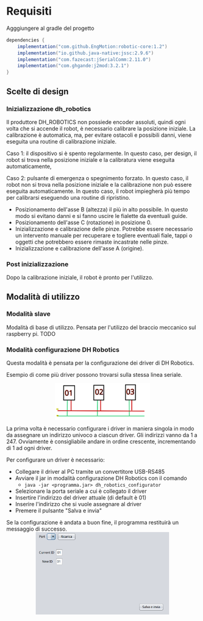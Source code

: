 # Requisiti
Agggiungere al gradle del progetto
```gradle
dependencies {
    implementation("com.github.EngMotion:robotic-core:1.2")
    implementation("io.github.java-native:jssc:2.9.6")
    implementation("com.fazecast:jSerialComm:2.11.0")
    implementation("com.ghgande:j2mod:3.2.1")
}
```
## Scelte di design

### Inizializzazione dh_robotics
Il produttore DH_ROBOTICS non possiede encoder assoluti, quindi ogni volta che si accende il robot, è necessario calibrare la posizione iniziale.
La calibrazione è automatica, ma, per evitare ostacoli e possibili danni, viene eseguita una routine di calibrazione iniziale.

Caso 1: il dispositivo si è spento regolarmente. In questo caso, per design, il robot si trova nella posizione iniziale e la calibratura viene eseguita automaticamente,

Caso 2: pulsante di emergenza o spegnimento forzato. In questo caso, il robot non si trova nella posizione iniziale e la calibrazione non può essere eseguita automaticamente. In questo caso, il robot impiegherà più tempo per calibrarsi eseguendo una routine di ripristino.
- Posizionamento dell'asse B (altezza) il più in alto possibile. In questo modo si evitano danni e si fanno uscire le fialette da eventuali guide.
- Posizionamento dell'asse C (rotazione) in posizione 0.
- Inizializzazione e calibrazione delle pinze. Potrebbe essere necessario un intervento manuale per recuperare e togliere eventuali fiale, tappi o oggetti che potrebbero essere rimaste incastrate nelle pinze.
- Inizializzazione e calibrazione dell'asse A (origine).

### Post inizializzazione
Dopo la calibrazione iniziale, il robot è pronto per l'utilizzo.

## Modalità di utilizzo
### Modalità slave
Modalità di base di utilizzo. Pensata per l'utilizzo del braccio meccanico sul raspberry pi.
TODO

### Modalità configurazione DH Robotics
Questa modalità è pensata per la configurazione dei driver di DH Robotics.

Esempio di come più driver possono trovarsi sulla stessa linea seriale.

<img src="pic/modbus_seriale_multidriver.png" width="250" style="display: block; margin: auto;"/>

La prima volta è necessario configurare i driver in maniera singola in modo da assegnare un indirizzo univoco a ciascun driver.
Gli indirizzi vanno da 1 a 247. Ovviamente è consigliabile andare in ordine crescente, incrementando di 1 ad ogni driver.

Per configurare un driver è necessario:
- Collegare il driver al PC tramite un convertitore USB-RS485
- Avviare il jar in modalità configurazione DH Robotics con il comando
    - `java -jar <programma.jar> dh_robotics_configurator`
- Selezionare la porta seriale a cui è collegato il driver
- Insertire l'indirizzo del driver attuale (di default è 01)
- Inserire l'indirizzo che si vuole assegnare al driver
- Premere il pulsante "Salva e invia"

Se la configurazione è andata a buon fine, il programma restituirà un messaggio di successo.
<img src="pic/dh_configurator_screen.png" width="350" style="display: block; margin: auto;"/>

